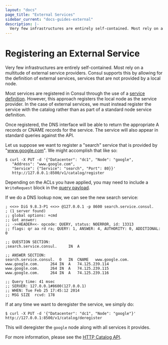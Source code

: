 ```yaml
---
layout: "docs"
page_title: "External Services"
sidebar_current: "docs-guides-external"
description: |-
  Very few infrastructures are entirely self-contained. Most rely on a multitude of external service providers. Consul supports this by allowing for the definition of external services, services that are not provided by a local node.
---
```


# Registering an External Service

Very few infrastructures are entirely self-contained. Most rely on a multitude
of external service providers. Consul supports this by allowing for the definition
of external services, services that are not provided by a local node.

Most services are registered in Consul through the use of a
[service definition](/docs/agent/services.html). However, this approach registers
the local node as the service provider. In the case of external services, we must
instead register the service with the catalog rather than as part of a standard
node service definition.

Once registered, the DNS interface will be able to return the appropriate A
records or CNAME records for the service. The service will also appear in standard
queries against the API.

Let us suppose we want to register a "search" service that is provided by
"www.google.com". We might accomplish that like so:

```text
$ curl -X PUT -d '{"Datacenter": "dc1", "Node": "google",
   "Address": "www.google.com",
   "Service": {"Service": "search", "Port": 80}}'
   http://127.0.0.1:8500/v1/catalog/register
```

Depending on the ACLs you have applied, you may need to include a `WriteRequest`
block in the [query payload](/docs/agent/http/catalog.html#catalog_register).

If we do a DNS lookup now, we can see the new search service:

```text
; <<>> DiG 9.8.3-P1 <<>> @127.0.0.1 -p 8600 search.service.consul.
; (1 server found)
;; global options: +cmd
;; Got answer:
;; ->>HEADER<<- opcode: QUERY, status: NOERROR, id: 13313
;; flags: qr aa rd ra; QUERY: 1, ANSWER: 4, AUTHORITY: 0, ADDITIONAL: 0

;; QUESTION SECTION:
;search.service.consul.		IN	A

;; ANSWER SECTION:
search.service.consul.	0	IN	CNAME	www.google.com.
www.google.com.		264	IN	A	74.125.239.114
www.google.com.		264	IN	A	74.125.239.115
www.google.com.		264	IN	A	74.125.239.116

;; Query time: 41 msec
;; SERVER: 127.0.0.1#8600(127.0.0.1)
;; WHEN: Tue Feb 25 17:45:12 2014
;; MSG SIZE  rcvd: 178
```

If at any time we want to deregister the service, we simply do:

```text
$ curl -X PUT -d '{"Datacenter": "dc1", "Node": "google"}' http://127.0.0.1:8500/v1/catalog/deregister
```

This will deregister the `google` node along with all services it provides.

For more information, please see the [HTTP Catalog API](/docs/agent/http/catalog.html).
